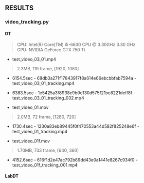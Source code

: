 ## RESULTS

### video_tracking.py

#### DT
> CPU: Intel(R) Core(TM) i5-6600 CPU @ 3.30GHz  3.30 GHz  
> GPU: NVIDIA GeForce GTX 750 Ti  

- test_video_03_01.mp4
> 2.3MB, 119 frame, [1920, 1080]

  - 6154.5sec - 68db3a271f17843917f8a614e66ebcbbfab7594a - test_video_03_01_tracking.mp4
  - 6383.5sec - 1e5425a3f8938c9b0e130d575f21bc8221deff8f - test_video_03_01_tracking_002.mp4


- test_video_01.mov
> 2.0MB, 72 frame, [1280, 720]

  - 1730.4sec - 1230a83eb89445f0f470553a44d582f825248e6f - test_video_01_tracking.mp4


- test_video_01f.mov
> 1.70MB, 733 frame, [640, 360]

  - 4152.6sec - 616f1d2e47ac792b89dd43e0a1441e8267c934f0 - test_video_01f_tracking_001.mp4

#### LabDT
